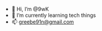 - 👋 Hi, I’m @9wK
- 🌱 I’m currently learning tech things
- 📫 greebe91n@gmail.com

<!---
9wK/9wK is a ✨ special ✨ repository because its `README.md` (this file) appears on your GitHub profile.
You can click the Preview link to take a look at your changes.
--->
